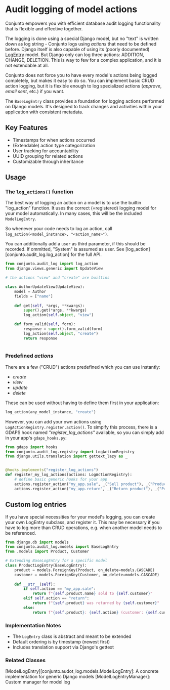 # Audit logging of model actions


Conjunto empowers you with efficient database audit logging functionality that is flexible and effective together.

The logging is done using a special Django model, but no "text" is written down as log string - Conjunto logs using *actions* that need to be defined before.
Django itself is also capable of using its (poorly documented) 
[LogEntry](https://docs.djangoproject.com/en/5.2/ref/contrib/admin/#logentry-objects) model. 
But Django only can log three actions: ADDITION, CHANGE, DELETION. 
This is way to few for a complex application, and it is not extendable at all.

Conjunto does not force you to have every model's actions being logged completely, but makes it easy to do so. 
You can implement basic CRUD action logging, but it is flexible enough to log specialized actions 
(*approve*, *email sent*, etc.) if you want.

The `BaseLogEntry` class provides a foundation for logging actions performed on Django models. 
It's designed to track changes and activities within your application with consistent metadata.

## Key Features
* Timestamps for when actions occurred
* (Extendable) action type categorization
* User tracking for accountability
* UUID grouping for related actions
* Customizable through inheritance


## Usage

### The `log_actions()` function

The best way of logging an action on a model is to use the builtin "log_action" function. It uses the correct 
(=registered) logging model for your model automatically. In many cases, this will be the included `ModelLogEntry`.

So whenever your code needs to log an action, call `log_action(<model_instance>, "<action_name>")`.

You can additionally add a `user` as third parameter, if this should be recorded. If ommitted, "System" is assumed as user.
See [log_action][conjunto.audit_log.log_action] for the full API.

```python
from conjunto.audit_log import log_action
from django.views.generic import UpdateView

# the actions "view" and "create" are builtins

class AuthorUpdateView(UpdateView):
    model = Author
    fields = ["name"]
    
    def get(self, *args, **kwargs):
        super().get(*args, **kwargs)
        log_action(self.object, "view")

    def form_valid(self, form):
        response = super().form_valid(form)
        log_action(self.object, "create")
        return response
        
```
### Predefined *actions* 

There are a few ("CRUD") actions predefined which you can use instantly:

* *create*
* *view*
* *update*
* *delete*

These can be used without having to define them first in your application:

```python
log_action(any_model_instance, "create")
```

However, you can add your own actions using `LogActionRegistry.register.action()`. To simplfy this process, there is
a GDAPS hook named *"register_log_actions"* available, so you can simply add in your app's `gdaps_hooks.py`:

```python
from gdaps import hooks
from conjunto.audit_log.registry import LogActionRegistry
from django.utils.translation import gettext_lazy as _


@hooks.implements("register_log_actions")
def register_my_log_actions(actions: LogActionRegistry):
    # define basic generic hooks for your app
    actions.register_action("my_app.sale", _("Sell product"), _("Product sold"))
    actions.register_action("my_app.return", _("Return product"), _("Product returned"))
```

## Custom log entries

If you have special necessities for your model's logging, you can create your own LogEntry subclass, and register it.
This may be necessary if you have to log more than CRUD operations, e.g. when another model needs to be referenced.

```python
from django.db import models
from conjunto.audit_log.models import BaseLogEntry
from .models import Product, Customer

# Extending BaseLogEntry for a specific model
class ProductLogEntry(BaseLogEntry):
    product = models.ForeignKey(Product, on_delete=models.CASCADE)
    customer = models.ForeignKey(Customer, on_delete=models.CASCADE)
    
    def __str__(self):
        if self.action == "my_app.sale":
            return f"{self.product.name} sold to {self.customer}"
        elif self.action == "return":
            return f"{self.product} was returned by {self.customer}"
        else:
            return f"{self.product}: {self.action} (customer: {self.customer})"
```

### Implementation Notes
* The `LogEntry` class is abstract and meant to be extended
* Default ordering is by timestamp (newest first)
* Includes translation support via Django's gettext

### Related Classes
[ModelLogEntry][conjunto.audot_log.models.ModelLogEntry]: A concrete implementation for generic Django models
[ModelLogEntryManager]: Custom manager for model log